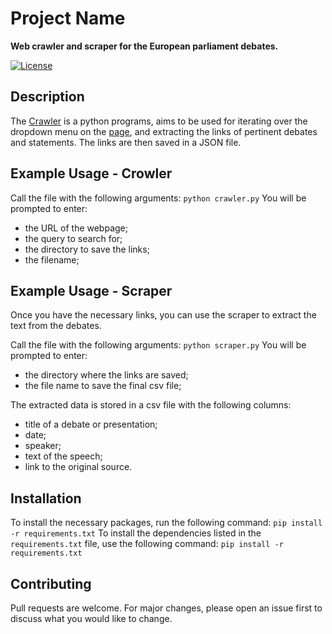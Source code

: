 # Project Name
**Web crawler and scraper for the European parliament debates.**

[![License](https://img.shields.io/badge/license-MIT-blue.svg)](LICENSE)

## Description
The [Crawler]() is a python programs, aims to be used for iterating over the dropdown menu on the [page](https://www.europarl.europa.eu/plenary/en/debates-video.html#sidesForm), and extracting the links of pertinent debates and statements. The links are then saved in a JSON file.

## Example Usage - Crowler 
Call the file with the following arguments:
```python crawler.py```
You will be prompted to enter:
- the URL of the webpage;
- the query to search for; 
- the directory to save the links;
- the filename;

## Example Usage - Scraper
Once you have the necessary links, you can use the scraper to extract the text from the debates.

Call the file with the following arguments:
```python scraper.py```
You will be prompted to enter:
- the directory where the links are saved;
- the file name to save the final csv file;

The extracted data is stored in a csv file with the following columns:
- title of a debate or presentation;
- date;
- speaker;
- text of the speech;
- link to the original source.

## Installation
To install the necessary packages, run the following command:
```pip install -r requirements.txt```
To install the dependencies listed in the `requirements.txt` file, use the following command:
```pip install -r requirements.txt```

## Contributing
Pull requests are welcome. For major changes, please open an issue first to discuss what you would like to change.